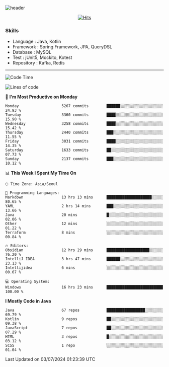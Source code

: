 <!-- Github Profile Readme로 프로필 꾸미기 : https://zzsza.github.io/development/2020/07/10/make-github-profile-readme/ -->

<!-- github theme -->
  <!-- 
    ![header](https://capsule-render.vercel.app/api?type=slice&color=e0f0e3&height=150&section=header&text=beasy&fontSize=45)
  -->
  ![header](https://capsule-render.vercel.app/api?type=soft&color=e0f0e3&height=150&section=header&text=Choi-YongSeok&fontSize=55&animation=twinkling)


<!-- hits count : https://hits.seeyoufarm.com/ -->
<div align=center>
    
  [![Hits](https://hits.seeyoufarm.com/api/count/incr/badge.svg?url=https%3A%2F%2Fgithub.com%2Fchoi-ys&count_bg=%2379C83D&title_bg=%23555555&icon=&icon_color=%23E7E7E7&title=hits&edge_flat=false)](https://hits.seeyoufarm.com)

</div>


<!-- Committed Top Lang -->
<div align=center>
</div>


### Skills
 - Language : Java, Kotlin
 - Framework : Spring Framework, JPA, QueryDSL
 - Database : MySQL
 - Test : jUnit5, Mockito, Kotest
 - Repository : Kafka, Redis

---

<!--START_SECTION:waka-->
![Code Time](http://img.shields.io/badge/Code%20Time-4%2C204%20hrs%2033%20mins-blue)

![Lines of code](https://img.shields.io/badge/From%20Hello%20World%20I%27ve%20Written-14.9%20million%20lines%20of%20code-blue)

📅 **I'm Most Productive on Monday** 

```text
Monday                   5267 commits        ██████░░░░░░░░░░░░░░░░░░░   24.93 % 
Tuesday                  3360 commits        ████░░░░░░░░░░░░░░░░░░░░░   15.90 % 
Wednesday                3258 commits        ████░░░░░░░░░░░░░░░░░░░░░   15.42 % 
Thursday                 2440 commits        ███░░░░░░░░░░░░░░░░░░░░░░   11.55 % 
Friday                   3031 commits        ████░░░░░░░░░░░░░░░░░░░░░   14.35 % 
Saturday                 1633 commits        ██░░░░░░░░░░░░░░░░░░░░░░░   07.73 % 
Sunday                   2137 commits        ███░░░░░░░░░░░░░░░░░░░░░░   10.12 % 
```


📊 **This Week I Spent My Time On** 

```text
🕑︎ Time Zone: Asia/Seoul

💬 Programming Languages: 
Markdown                 13 hrs 13 mins      ████████████████████░░░░░   80.65 % 
YAML                     2 hrs 14 mins       ███░░░░░░░░░░░░░░░░░░░░░░   13.66 % 
Java                     20 mins             █░░░░░░░░░░░░░░░░░░░░░░░░   02.06 % 
Other                    12 mins             ░░░░░░░░░░░░░░░░░░░░░░░░░   01.22 % 
Terraform                8 mins              ░░░░░░░░░░░░░░░░░░░░░░░░░   00.84 % 

🔥 Editors: 
Obsidian                 12 hrs 29 mins      ███████████████████░░░░░░   76.20 % 
IntelliJ IDEA            3 hrs 47 mins       ██████░░░░░░░░░░░░░░░░░░░   23.13 % 
Intellijidea             6 mins              ░░░░░░░░░░░░░░░░░░░░░░░░░   00.67 % 

💻 Operating System: 
Windows                  16 hrs 23 mins      █████████████████████████   100.00 % 
```

**I Mostly Code in Java** 

```text
Java                     67 repos            █████████████████░░░░░░░░   69.79 % 
Kotlin                   9 repos             ██░░░░░░░░░░░░░░░░░░░░░░░   09.38 % 
JavaScript               7 repos             ██░░░░░░░░░░░░░░░░░░░░░░░   07.29 % 
HTML                     3 repos             █░░░░░░░░░░░░░░░░░░░░░░░░   03.12 % 
SCSS                     1 repo              ░░░░░░░░░░░░░░░░░░░░░░░░░   01.04 % 
```




 Last Updated on 03/07/2024 01:23:39 UTC
<!--END_SECTION:waka-->

<!-- 
![footer](https://capsule-render.vercel.app/api?section=footer&type=slice&color=e0f0e3)
-->


